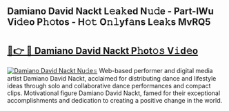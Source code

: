 ## Damiano David Nackt L𝚎a𝚔ed N𝚞𝚍e - Part-lWu Vi𝚍𝚎o P𝚑𝚘tos - H𝚘𝚝 O𝚗𝚕yf𝚊ns L𝚎a𝚔s MvRQ5

# <h2><a href="http://kf90f5.oniu.top/?m=Damiano+David+Nackt">🔗👉 🔴 Damiano David Nackt P𝚑ot𝚘𝚜 V𝚒d𝚎o</a></h2>

[![Damiano David Nackt Nu𝚍e𝚜](https://i.imgur.com/0qMVB7G.gif)](http://kf90f5.oniu.top/?m=Damiano+David+Nackt)
Web-based performer and digital media artist Damiano David Nackt, acclaimed for distributing dance and lifestyle ideas through solo and collaborative dance performances and compact clips. Motivational figure Damiano David Nackt, famed for their exceptional accomplishments and dedication to creating a positive change in the world.  
